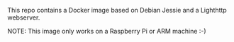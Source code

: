 This repo contains a Docker image based on Debian Jessie and a Lighthttp webserver.

NOTE: This image only works on a Raspberry Pi or ARM machine :-)
